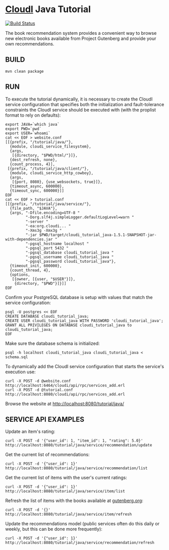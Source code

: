 [CloudI](http://cloudi.org) Java Tutorial
=========================================

[![Build Status](https://travis-ci.org/CloudI/cloudi_tutorial_java.png)](https://travis-ci.org/CloudI/cloudi_tutorial_java)

The book recommendation system provides a convenient way to browse new electronic books available from Project Gutenberg and provide your own recommendations.

BUILD
-----

    mvn clean package

RUN
---

To execute the tutorial dynamically, it is necessary to create the CloudI service configuration that specifies both the initialization and fault-tolerance constraints the CloudI service should be executed with (with the proplist format to rely on defaults): 

    export JAVA=`which java`
    export PWD=`pwd`
    export USER=`whoami`
    cat << EOF > website.conf
    [[{prefix, "/tutorial/java/"},
      {module, cloudi_service_filesystem},
      {args,
       [{directory, "$PWD/html/"}]},
      {dest_refresh, none},
      {count_process, 4}],
     [{prefix, "/tutorial/java/client/"},
      {module, cloudi_service_http_cowboy},
      {args,
       [{port, 8080}, {use_websockets, true}]},
      {timeout_async, 600000},
      {timeout_sync, 600000}]]
    EOF
    cat << EOF > tutorial.conf
    [[{prefix, "/tutorial/java/service/"},
      {file_path, "$JAVA"},
      {args, "-Dfile.encoding=UTF-8 "
             "-Dorg.slf4j.simpleLogger.defaultLogLevel=warn "
             "-server "
             "-ea:org.cloudi... "
             "-Xms3g -Xmx3g "
             "-jar $PWD/target/cloudi_tutorial_java-1.5.1-SNAPSHOT-jar-with-dependencies.jar "
             "-pgsql_hostname localhost "
             "-pgsql_port 5432 "
             "-pgsql_database cloudi_tutorial_java "
             "-pgsql_username cloudi_tutorial_java "
             "-pgsql_password cloudi_tutorial_java"},
      {timeout_init, 600000},
      {count_thread, 4},
      {options,
       [{owner, [{user, "$USER"}]},
        {directory, "$PWD"}]}]]
    EOF


Confirm your PostgreSQL database is setup with values that match the service configuration:

    psql -U postgres << EOF
    CREATE DATABASE cloudi_tutorial_java;
    CREATE USER cloudi_tutorial_java WITH PASSWORD 'cloudi_tutorial_java';
    GRANT ALL PRIVILEGES ON DATABASE cloudi_tutorial_java to cloudi_tutorial_java;
    EOF


Make sure the database schema is initialized:

    psql -h localhost cloudi_tutorial_java cloudi_tutorial_java < schema.sql


To dynamically add the CloudI service configuration that starts the service's execution use:

    curl -X POST -d @website.conf http://localhost:6464/cloudi/api/rpc/services_add.erl
    curl -X POST -d @tutorial.conf http://localhost:8080/cloudi/api/rpc/services_add.erl

Browse the website at [http://localhost:8080/tutorial/java/](http://localhost:8080/tutorial/java/)

SERVICE API EXAMPLES
--------------------

Update an item's rating:

    curl -X POST -d '{"user_id": 1, "item_id": 1, "rating": 5.0}' http://localhost:8080/tutorial/java/service/recommendation/update

Get the current list of recommendations:

    curl -X POST -d '{"user_id": 1}' http://localhost:8080/tutorial/java/service/recommendation/list

Get the current list of items with the user's current ratings:

    curl -X POST -d '{"user_id": 1}' http://localhost:8080/tutorial/java/service/item/list

Refresh the list of items with the books available at [gutenberg.org](http://www.gutenberg.org/):

    curl -X POST -d '{}' http://localhost:8080/tutorial/java/service/item/refresh

Update the recommendations model (public services often do this daily or weekly, but this can be done more frequently):

    curl -X POST -d '{"user_id": 1}' http://localhost:8080/tutorial/java/service/recommendation/refresh

